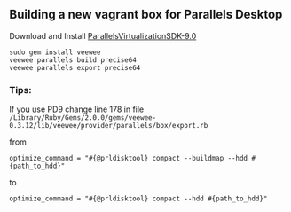 ## Building a new vagrant box for Parallels Desktop

Download and Install [ParallelsVirtualizationSDK-9.0](http://download.parallels.com/desktop/v9/pde.hf1/ParallelsVirtualizationSDK-9.0.24172.951362.dmg)


```
sudo gem install veewee
veewee parallels build precise64
veewee parallels export precise64
```

### Tips:

If you use PD9 change line 178 in file <code>/Library/Ruby/Gems/2.0.0/gems/veewee-0.3.12/lib/veewee/provider/parallels/box/export.rb</code>

from

```
optimize_command = "#{@prldisktool} compact --buildmap --hdd #{path_to_hdd}"
```

to

```
optimize_command = "#{@prldisktool} compact --hdd #{path_to_hdd}"
```
